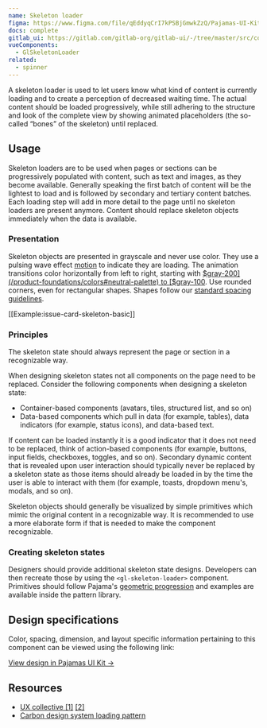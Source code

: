 ```yaml
---
name: Skeleton loader
figma: https://www.figma.com/file/qEddyqCrI7kPSBjGmwkZzQ/Pajamas-UI-Kit?node-id=2844%3A0
docs: complete
gitlab_ui: https://gitlab.com/gitlab-org/gitlab-ui/-/tree/master/src/components/base/skeleton_loader
vueComponents:
  - GlSkeletonLoader
related:
  - spinner
---
```


A skeleton loader is used to let users know what kind of content is currently loading and to create a perception of decreased waiting time. The actual content should be loaded progressively, while still adhering to the structure and look of the complete view by showing animated placeholders (the so-called “bones” of the skeleton) until replaced.

## Usage

Skeleton loaders are to be used when pages or sections can be progressively populated with content, such as text and images, as they become available. Generally speaking the first batch of content will be the lightest to load and is followed by secondary and tertiary content batches. Each loading step will add in more detail to the page until no skeleton loaders are present anymore. Content should replace skeleton objects immediately when the data is available.

### Presentation

Skeleton objects are presented in grayscale and never use color. They use a pulsing wave effect [motion](/foundations/motion) to indicate they are loading. The animation transitions color horizontally from left to right, starting with [$gray-200](/product-foundations/colors#neutral-palette) to [$gray-100](/product-foundations/colors#neutral-palette). Use rounded corners, even for rectangular shapes. Shapes follow our [standard spacing guidelines](/layout/spacing#standard-spacing-guidelines).

[[Example:issue-card-skeleton-basic]]

### Principles

The skeleton state should always represent the page or section in a recognizable way.

When designing skeleton states not all components on the page need to be replaced. Consider the following components when designing a skeleton state:
- Container-based components (avatars, tiles, structured list, and so on)
- Data-based components which pull in data (for example, tables), data indicators (for example, status icons), and data-based text.

If content can be loaded instantly it is a good indicator that it does not need to be replaced, think of action-based components (for example, buttons, input fields, checkboxes, toggles, and so on). Secondary dynamic content that is revealed upon user interaction should typically never be replaced by a skeleton state as those items should already be loaded in by the time the user is able to interact with them (for example, toasts, dropdown menu's, modals, and so on).

Skeleton objects should generally be visualized by simple primitives which mimic the original content in a recognizable way. It is recommended to use a more elaborate form if that is needed to make the component recognizable.

### Creating skeleton states

Designers should provide additional skeleton state designs. Developers can then recreate those by using the `<gl-skeleton-loader>` component. Primitives should follow Pajama's [geometric progression](/layout/spacing#geometric-progression) and examples are available inside the pattern library.

## Design specifications

Color, spacing, dimension, and layout specific information pertaining to this component can be viewed using the following link:

[View design in Pajamas UI Kit →](https://www.figma.com/file/qEddyqCrI7kPSBjGmwkZzQ/Pajamas-UI-Kit-Beta?node-id=2844%3A27)

## Resources

- [UX collective [1]](https://uxdesign.cc/designing-a-skeleton-loader-6de1b4201c4e) [[2]](https://uxdesign.cc/what-you-should-know-about-skeleton-screens-a820c45a571a)
- [Carbon design system loading pattern](https://www.carbondesignsystem.com/patterns/loading-pattern/)
